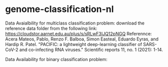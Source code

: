 # genome-classification-nl


Data Avaialbility for multiclass classification problem: download the reference data folder from the following link:  https://cloudstor.aarnet.edu.au/plus/s/sRLwF3IJQ12pNGQ
Referennce: Acera Mateos, Pablo, Renzo F. Balboa, Simon Easteal, Eduardo Eyras, and Hardip R. Patel. "PACIFIC: a lightweight deep-learning classifier of SARS-CoV-2 and co-infecting RNA viruses." Scientific reports 11, no. 1 (2021): 1-14.

Data Availability for binary classification problem: 
